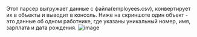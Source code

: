 Этот парсер выгружает данные с файла(employees.csv), конвертирует их в объекты и выводит в консоль. Ниже на скриншоте один объект - это данные об одном работнике,
где указаны уникальный номер, имя, зарплата и дата рождения.
![image](https://user-images.githubusercontent.com/106984610/236471505-d95bd489-735a-4400-b3dc-b73ccd83b608.png)


